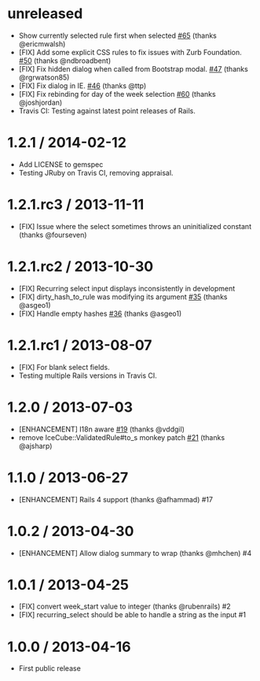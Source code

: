 # unreleased

* Show currently selected rule first when selected [#65](https://github.com/GetJobber/recurring_select/pull/65) (thanks @ericmwalsh)
* [FIX] Add some explicit CSS rules to fix issues with Zurb Foundation. [#50](https://github.com/GetJobber/recurring_select/pull/50) (thanks @ndbroadbent)
* [FIX] Fix hidden dialog when called from Bootstrap modal. [#47](https://github.com/GetJobber/recurring_select/pull/47) (thanks @rgrwatson85)
* [FIX] Fix dialog in IE. [#46](https://github.com/GetJobber/recurring_select/pull/46) (thanks @ttp)
* [FIX] Fix rebinding for day of the week selection [#60](https://github.com/GetJobber/recurring_select/pull/60) (thanks @joshjordan)
* Travis CI: Testing against latest point releases of Rails.

# 1.2.1 / 2014-02-12

* Add LICENSE to gemspec
* Testing JRuby on Travis CI, removing appraisal.

# 1.2.1.rc3 / 2013-11-11

* [FIX] Issue where the select sometimes throws an uninitialized
constant (thanks @fourseven)

# 1.2.1.rc2 / 2013-10-30

* [FIX] Recurring select input displays inconsistently in development
* [FIX] dirty_hash_to_rule was modifying its argument [#35](https://github.com/GetJobber/recurring_select/pull/35) (thanks @asgeo1)
* [FIX] Handle empty hashes [#36](https://github.com/GetJobber/recurring_select/pull/36) (thanks @asgeo1)

# 1.2.1.rc1 / 2013-08-07

* [FIX] For blank select fields.
* Testing multiple Rails versions in Travis CI.

# 1.2.0 / 2013-07-03

* [ENHANCEMENT] I18n aware [#19](https://github.com/GetJobber/recurring_select/pull/19) (thanks @vddgil)
* remove IceCube::ValidatedRule#to_s monkey patch [#21](https://github.com/GetJobber/recurring_select/pull/21) (thanks @ajsharp)

# 1.1.0 / 2013-06-27

* [ENHANCEMENT] Rails 4 support (thanks @afhammad) #17

# 1.0.2 / 2013-04-30

* [ENHANCEMENT] Allow dialog summary to wrap (thanks @mhchen) #4

# 1.0.1 / 2013-04-25

* [FIX] convert week_start value to integer (thanks @rubenrails) #2
* [FIX] recurring_select should be able to handle a string as the input #1

# 1.0.0 / 2013-04-16

* First public release


